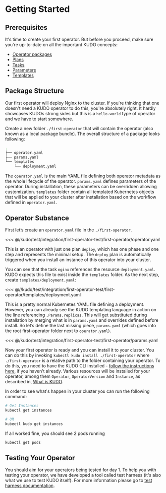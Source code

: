 # Getting Started

## Prerequisites

It's time to create your first operator. But before you proceed, make sure you're up-to-date on all the important KUDO concepts:

* [Operator packages](packages.md)
* [Plans](developing-operators/plans.md)
* [Tasks](developing-operators/tasks.md)
* [Parameters](developing-operators/parameters.md)
* [Templates](developing-operators/templates.md)

## Package Structure

Our first operator will deploy Nginx to the cluster. If you're thinking that one doesn't need a KUDO operator to do this, you're absolutely right. It hardly showcases KUDOs strong sides but this is a `hello-world` type of operator and we have to start somewhere.

Create a new folder `./first-operator` that will contain the operator (also known as a local package bundle). The overall structure of a package looks following:

```bash
.
├── operator.yaml
├── params.yaml
└── templates
    └── deployment.yaml
```

The `operator.yaml` is the main YAML file defining both operator metadata as the whole lifecycle of the operator. `params.yaml` defines parameters of the operator. During installation, these parameters can be overridden allowing customization. `templates` folder contain all templated Kubernetes objects that will be applied to your cluster after installation based on the workflow defined in `operator.yaml`.

## Operator Substance

First let’s create an `operator.yaml` file in the `./first-operator`.

<<< @/kudo/test/integration/first-operator-test/first-operator/operator.yaml

This is an operator with just one plan `deploy`, which has one phase and one step and represents the minimal setup. The `deploy` plan is automatically triggered when you install an instance of this operator into your cluster.

You can see that the task `nginx` references the resource `deployment.yaml`. KUDO expects this file to exist inside the `templates` folder. As the next step, create `templates/deployment.yaml`:

<<< @//kudo/test/integration/first-operator-test/first-operator/templates/deployment.yaml

This is a pretty normal Kubernetes YAML file defining a deployment. However, you can already see the KUDO templating language in action on the line referencing `.Params.replicas`. This will get substituted during installation by merging what is in `params.yaml` and overrides defined before install. So let’s define the last missing piece, `params.yaml` (which goes into the root first-operator folder next to `operator.yaml`).

<<< @/kudo/test/integration/first-operator-test/first-operator/params.yaml

Now your first operator is ready and you can install it to your cluster. You can do this by invoking `kubectl kudo install ./first-operator` where `./first-operator` is a relative path to the folder containing your operator. To do this, you need to have the KUDO CLI installed - [follow the instructions here](cli.md), if you haven't already. Various resources will be installed for your operator, among them `Operator`, `OperatorVersion` and `Instance`, as described in, [What is KUDO](../what-is-kudo.md).

In order to see what's happen in your cluster you can run the following command:

```bash
# Get Instances
kubectl get instances

# OR
kubectl kudo get instances
```

If all worked fine, you should see 2 pods running

```bash
kubectl get pods
```

## Testing Your Operator

You should aim for your operators being tested for day 1. To help you with testing your operator, we have developed a tool called test harness (it's also what we use to test KUDO itself). For more information please go to [test harness documentation](testing.md).
